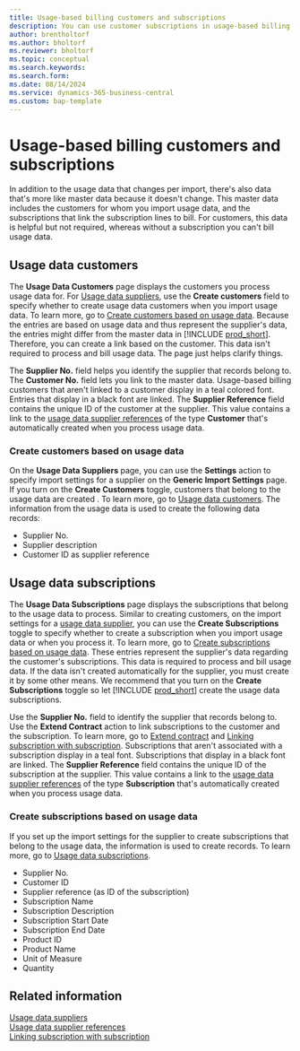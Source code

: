 ```yaml
---
title: Usage-based billing customers and subscriptions 
description: You can use customer subscriptions in usage-based billing.
author: brentholtorf
ms.author: bholtorf
ms.reviewer: bholtorf
ms.topic: conceptual
ms.search.keywords: 
ms.search.form: 
ms.date: 08/14/2024
ms.service: dynamics-365-business-central
ms.custom: bap-template
---
```


# Usage-based billing customers and subscriptions

In addition to the usage data that changes per import, there's also data that's more like master data because it doesn't change. This master data includes the customers for whom you import usage data, and the subscriptions that link the subscription lines to bill. For customers, this data is helpful but not required, whereas without a subscription you can't bill usage data.

## Usage data customers

The **Usage Data Customers** page displays the customers you process usage data for. For [Usage data suppliers](suppliers.md), use the **Create customers** field to specify whether to create usage data customers when you import usage data. To learn more, go to [Create customers based on usage data](#create-customers-based-on-usage-data). Because the entries are based on usage data and thus represent the supplier's data, the entries might differ from the master data in [!INCLUDE [prod_short](../../includes/prod_short.md)]. Therefore, you can create a link based on the customer. This data isn't required to process and bill usage data. The page just helps clarify things.

The **Supplier No.** field helps you identify the supplier that records belong to. The **Customer No.** field lets you link to the master data. Usage-based billing customers that aren't linked to a customer display in a teal colored font. Entries that display in a black font are linked. The **Supplier Reference** field contains the unique ID of the customer at the supplier. This value contains a link to the [usage data supplier references](references.md) of the type **Customer** that's automatically created when you process usage data.

### Create customers based on usage data

On the **Usage Data Suppliers** page, you can use the **Settings** action to specify import settings for a supplier on the **Generic Import Settings** page. If you turn on the **Create Customers** toggle, customers that belong to the usage data are created <!--when? when you import data?-->. To learn more, go to [Usage data customers](#usage-data-customers). The information from the usage data is used to create the following data records:

* Supplier No.
* Supplier description
* Customer ID as supplier reference

## Usage data subscriptions

The **Usage Data Subscriptions** page displays the subscriptions that belong to the usage data to process. Similar to creating customers, on the import settings for a [usage data supplier](suppliers.md), you can use the **Create Subscriptions** toggle to specify whether to create a subscription when you import usage data or when you process it. To learn more, go to [Create subscriptions based on usage data](#create-subscriptions-based-on-usage-data). These entries represent the supplier's data regarding the customer's subscriptions. This data is required to process and bill usage data. If the data isn't created automatically for the supplier, you must create it by some other means. We recommend that you turn on the **Create Subscriptions** toggle so let [!INCLUDE [prod_short](../../includes/prod_short.md)] create the usage data subscriptions.

Use the **Supplier No.** field to identify the supplier that records belong to. Use the **Extend Contract** action to link subscriptions to the customer and the subscription. To learn more, go to [Extend contract](../processing-usage-data/extend-contract.md) and [Linking subscription with subscription](../processing-usage-data/connect-subscription-service-object.md). Subscriptions that aren't associated with a subscription display in a teal font. Subscriptions that display in a black font are linked. The **Supplier Reference** field contains the unique ID of the subscription at the supplier. This value contains a link to the [usage data supplier references](references.md) of the type **Subscription** that's automatically created when you process usage data.

### Create subscriptions based on usage data

If you set up the import settings for the supplier to create subscriptions that belong to the usage data, the information is used to create records. To learn more, go to [Usage data subscriptions](#usage-data-subscriptions).

* Supplier No.
* Customer ID
* Supplier reference (as ID of the subscription)
* Subscription Name
* Subscription Description
* Subscription Start Date
* Subscription End Date
* Product ID
* Product Name
* Unit of Measure
* Quantity

## Related information

[Usage data suppliers](suppliers.md)  
[Usage data supplier references](references.md)  
[Linking subscription with subscription](../processing-usage-data/connect-subscription-service-object.md)  
